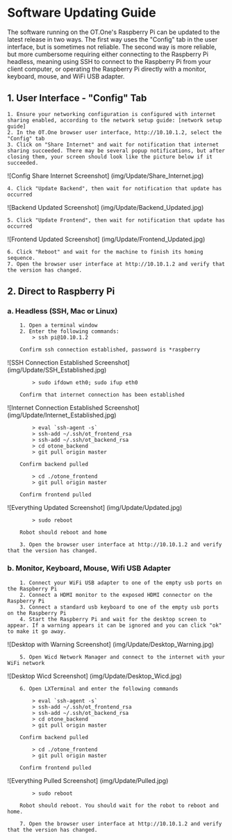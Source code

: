 # Software Updating Guide


The software running on the OT.One's Raspberry Pi can be updated to the latest release in two ways. The first way uses the "Config" tab in the user interface, but is sometimes not reliable. The second way is more reliable, but more cumbersome requiring either connecting to the Raspberry Pi headless, meaning using SSH to connect to the Raspberry Pi from your client computer, or operating the Raspberry Pi directly with a monitor, keyboard, mouse, and WiFi USB adapter.


## 1. User Interface - "Config" Tab

	1. Ensure your networking configuration is configured with internet sharing enabled, according to the network setup guide: [network setup guide]
	2. In the OT.One browser user interface, http://10.10.1.2, select the "Config" tab
	3. Click on "Share Internet" and wait for notification that internet sharing succeeded. There may be several popup notifications, but after closing them, your screen should look like the picture below if it succeeded.

![Config Share Internet Screenshot] (img/Update/Share_Internet.jpg)

	4. Click "Update Backend", then wait for notification that update has occurred

![Backend Updated Screenshot] (img/Update/Backend_Updated.jpg)

	5. Click "Update Frontend", then wait for notification that update has occurred

![Frontend Updated Screenshot] (img/Update/Frontend_Updated.jpg)

	6. Click "Reboot" and wait for the machine to finish its homing sequence.
	7. Open the browser user interface at http://10.10.1.2 and verify that the version has changed.


## 2. Direct to Raspberry Pi

### a. Headless (SSH, Mac or Linux)

		1. Open a terminal window
		2. Enter the following commands:
			> ssh pi@10.10.1.2

		Confirm ssh connection established, password is *raspberry
			
![SSH Connection Established Screenshot] (img/Update/SSH_Established.jpg)

			> sudo ifdown eth0; sudo ifup eth0

		Confirm that internet connection has been established

![Internet Connection Established Screenshot] (img/Update/Internet_Established.jpg)

			> eval `ssh-agent -s`
			> ssh-add ~/.ssh/ot_frontend_rsa
			> ssh-add ~/.ssh/ot_backend_rsa
			> cd otone_backend
			> git pull origin master

		Confirm backend pulled

			> cd ./otone_frontend
			> git pull origin master

		Confirm frontend pulled

![Everything Updated Screenshot] (img/Update/Updated.jpg)

			> sudo reboot

		Robot should reboot and home

		3. Open the browser user interface at http://10.10.1.2 and verify that the version has changed.



### b. Monitor, Keyboard, Mouse, Wifi USB Adapter

		1. Connect your WiFi USB adapter to one of the empty usb ports on the Raspberry Pi
		2. Connect a HDMI monitor to the exposed HDMI connector on the Raspberry Pi
		3. Connect a standard usb keyboard to one of the empty usb ports on the Raspberry Pi 
		4. Start the Raspberry Pi and wait for the desktop screen to appear. If a warning appears it can be ignored and you can click "ok" to make it go away. 

![Desktop with Warning Screenshot] (img/Update/Desktop_Warning.jpg)


		5. Open Wicd Network Manager and connect to the internet with your WiFi network

![Desktop Wicd Screenshot] (img/Update/Desktop_Wicd.jpg)

		6. Open LXTerminal and enter the following commands

			> eval `ssh-agent -s`
			> ssh-add ~/.ssh/ot_frontend_rsa
			> ssh-add ~/.ssh/ot_backend_rsa
			> cd otone_backend
			> git pull origin master

		Confirm backend pulled

			> cd ./otone_frontend
			> git pull origin master

		Confirm frontend pulled

![Everything Pulled Screenshot] (img/Update/Pulled.jpg)

			> sudo reboot

		Robot should reboot. You should wait for the robot to reboot and home.

		7. Open the browser user interface at http://10.10.1.2 and verify that the version has changed.










